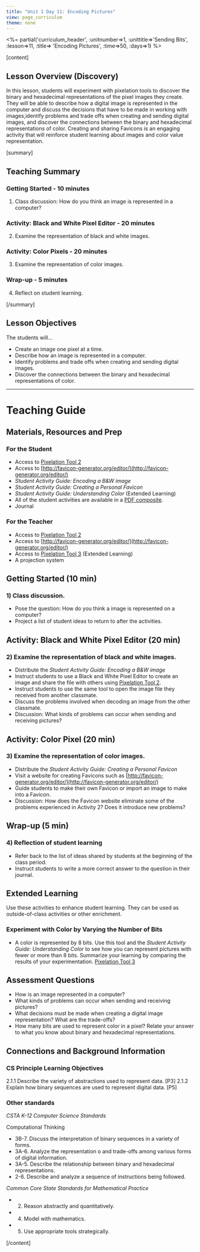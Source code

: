 ```yaml
---
title: "Unit 1 Day 11: Encoding Pictures"
view: page_curriculum
theme: none
---
```



<%= partial('curriculum_header', :unitnumber=>1, :unittitle=>'Sending Bits', :lesson=>11, :title=> 'Encoding Pictures', :time=>50, :days=>1) %>

[content]

## Lesson Overview (Discovery)
In this lesson, students will experiment with pixelation tools to discover the binary and hexadecimal representations of the pixel images they create. They will be able to describe how a digital image is represented in the computer and discuss the decisions that have to be made in working with images,identify problems and trade offs when creating and sending digital images, and discover the connections between the binary and hexadecimal representations of color. Creating and sharing Favicons is an engaging activity that will reinforce student learning about images and color value representation. 

[summary]

## Teaching Summary
### **Getting Started** - 10 minutes
1) Class discussion: How do you think an image is represented in a computer?   

### **Activity: Black and White Pixel Editor** - 20  minutes  
2) Examine the representation of black and white images. 

### **Activity: Color Pixels** - 20 minutes
3) Examine the representation of color images. 

### **Wrap-up** - 5 minutes
4) Reflect on student learning.

[/summary]

## Lesson Objectives 
The students will...

- Create an image one pixel at a time. 
- Describe how an image is represented in a computer.
- Identify problems and trade offs when creating and sending digital images.
- Discover the connections between the binary and hexadecimal representations of color. 


___


# Teaching Guide

## Materials, Resources and Prep

### For the Student
- Access to [Pixelation Tool 2](Resources/Pixelation_v2.html)
- Access to [http://favicon-generator.org/editor/](http://favicon-generator.org/editor/)
- *Student Activity Guide: Encoding a B&W image*
- *Student Activity Guide: Creating a Personal Favicon*   
- *Student Activity Guide: Understanding Color* (Extended Learning)
- All of the student activities are available in a [PDF composite](Resources/U1-L11_Student_activities_composite.pdf).
- Journal

### For the Teacher
- Access to [Pixelation Tool 2](Resources/Pixelation_v2.html)
- Access to [http://favicon-generator.org/editor/](http://favicon-generator.org/editor/)
- Access to [Pixelation Tool 3](Resources/Pixelation_v3.html) (Extended Learning)
- A projection system


## **Getting Started** (10 min)
### 1) Class discussion.
- Pose the question: How do you think a image is represented on a computer? 
-  Project a list of student ideas to return to after the activities.

## **Activity: Black and White Pixel Editor** (20 min)  
### 2) Examine the representation of black and white images.

-  Distribute the *Student Activity Guide: Encoding a B&W image*
-  Instruct students to use a Black and White Pixel Editor to create an image and share the file with others using [Pixelation Tool 2](Resources/Pixelation_v2.html).
-  Instruct students to use the same tool to open the image file they received from another classmate.
-  Discuss the problems involved when decoding an image from the other classmate.
-  Discussion: What kinds of problems can occur when sending and receiving pictures?


## **Activity: Color Pixel** (20 min)
### 3) Examine the representation of color images.

-  Distribute the *Student Activity Guide: Creating a Personal Favicon*   
-  Visit a website for creating Favicons such as [http://favicon-generator.org/editor/](http://favicon-generator.org/editor/)
-  Guide students to make their own Favicon or import an image to make into a Favicon.
- Discussion: How does the Favicon website eliminate some of the problems experienced in Activity 2? Does it introduce new problems? 

## Wrap-up (5 min)
### 4) Reflection of student learning
- Refer back to the list of ideas shared by students at the beginning of the class period.
- Instruct students to write a more correct answer to the question in their journal.


## Extended Learning 
Use these activities to enhance student learning. They can be used as outside-of-class activities or other enrichment.

### Experiment with Color by Varying the Number of Bits
-  A color is represented by 8 bits. Use this tool and the *Student Activity Guide: Understanding Color* to see how you can represent pictures with fewer or more than 8 bits. Summarize your learning by comparing the results of your experimentation.
[Pixelation Tool 3](Resources/Pixelation_v3.html) 


## Assessment Questions
- How is an image represented in a computer?
- What kinds of problems can occur when sending and receiving pictures?
- What decisions must be made when creating a digital image representation? What are the trade-offs?
- How many bits are used to represent color in a pixel? Relate your answer to what you know about binary and hexadecimal representations.




## Connections and Background Information
### CS Principle Learning Objectives

2.1.1 Describe the variety of abstractions used to represent data. [P3]
2.1.2 Explain how binary sequences are used to represent digital data. [P5]


### Other standards 

*CSTA K-12 Computer Science Standards*

Computational Thinking

- 3B-7. Discuss the interpretation of binary sequences in a variety of forms.
- 3A-6. Analyze the representation o and trade-offs among various forms of digital information.
- 3A-5. Describe the relationship between binary and hexadecimal representations.
- 2-6. Describe and analyze a sequence of instructions being followed.



*Common Core State Standards for Mathematical Practice*

- 2. Reason abstractly and quantitatively.
- 4. Model with mathematics.
- 5. Use appropriate tools strategically.


[/content]
